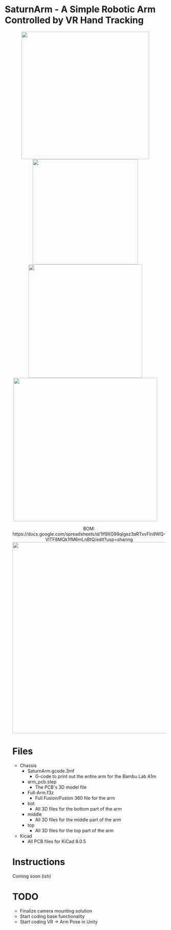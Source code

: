 <p align="center">
  
  # SaturnArm - A Simple Robotic Arm Controlled by VR Hand Tracking
</p>
<p align="center">
  <img src="https://github.com/user-attachments/assets/6ea7d9c7-e56b-4559-b11c-992ef261172b" style="width:400px; height:auto;">
  <img src="https://github.com/user-attachments/assets/7ea0fa0f-be51-418e-8ee4-44945cf4e20b" style="width:330px; height:auto;">
  <img src="https://github.com/user-attachments/assets/1297ab5e-4d0a-43ef-a238-83c6aa38c8c6" style="width:356px; height:auto;">
  <img src="https://github.com/user-attachments/assets/ca28bfae-66ad-4007-b9c0-13a9e16dd829" style="width:450px; height:auto;">
  <ul>
<p align="center">
  BOM: https://docs.google.com/spreadsheets/d/1lf9XG99qlgez3aRTxvFln9WQ-VlTF8MQk1fM6mLnBtQ/edit?usp=sharing
  <img src="https://github.com/user-attachments/assets/9d0f2b97-2f82-48d6-8008-f292809102d8" style="width:600px; height:auto;">
</p>
  
# Files 
- Chassis
  - SaturnArm.gcode.3mf
      - G-code to print out the entire arm for the Bambu Lab A1m
  - arm_pcb.step
    - The PCB's 3D model file
  - Full-Arm.f3z
    - Full Fusion/Fusion 360 file for the arm
  - bot
    - All 3D files for the bottom part of the arm    
  - middle
    - All 3D files for the middle part of the arm    
  - top
    - All 3D files for the top part of the arm
- Kicad
  - All PCB files for KiCad 8.0.5    
      
<ul> </ul>

#  Instructions 
Coming soon (ish)

<ul> </ul>

#  TODO

- Finalize camera mounting solution
- Start coding base functionality
- Start coding VR → Arm Pose in Unity
